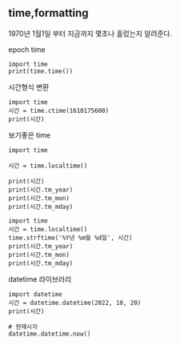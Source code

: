 time,formatting
---

1970년 1월1일 부터 지금까지 몇초나 흘렀는지 알려준다.

epoch time
```
import time
print(time.time())
```

시간형식 변환
```
import time
시간 = time.ctime(1610175600)
print(시간)
```
보기좋은 time
```
import time

시간 = time.localtime()

print(시간)
print(시간.tm_year)
print(시간.tm_mon)
print(시간.tm_mday)
```

```
import time
시간 = time.localtime()
time.strftime('%Y년 %m월 %d일', 시간)
print(시간.tm_year)
print(시간.tm_mon)
print(시간.tm_mday)
```

datetime 라이브러리

```
import datetime
시간 = datetime.datetime(2022, 10, 20)
print(시간)

# 현재시각
datetime.datetime.now()
```